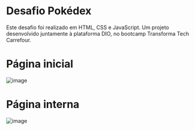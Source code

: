 <h1>Desafio Pokédex</h1> 
<p> Este desafio foi realizado em HTML, CSS e JavaScript. Um projeto desenvolvido juntamente à plataforma DIO, no bootcamp Transforma Tech Carrefour.</p>

# Página inicial
![image](https://github.com/user-attachments/assets/47313d80-a916-4c30-a2f2-496167e36e65)

# Página interna
![image](https://github.com/user-attachments/assets/9156fe13-0909-4fee-a729-6bc36d6efe3d)


